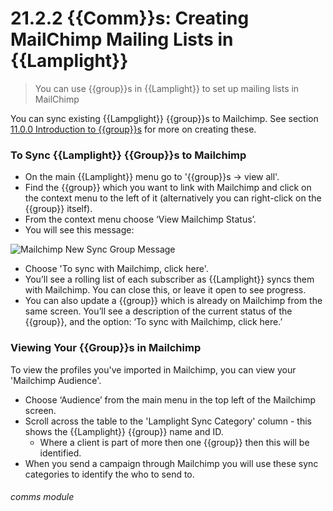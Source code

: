 # 21.2.2 {{Comm}}s: Creating MailChimp Mailing Lists in {{Lamplight}}

> You can use {{group}}s in {{Lamplight}} to set up mailing lists in MailChimp

You can sync existing {{Lampglight}} {{group}}s to Mailchimp. See section [11.0.0  Introduction to {{group}}s](/help/index//p/11.0.0) for more on creating these. 

### To Sync {{Lamplight}} {{Group}}s to Mailchimp

- On the main {{Lamplight}} menu go to '{{group}}s -> view all'.
- Find the {{group}} which you want to link with Mailchimp and click on the context menu to the left of it (alternatively you can right-click on the {{group}} itself).
- From the context menu choose ‘View Mailchimp Status’.  
- You will see this message:

![Mailchimp New Sync Group Message](21.2.2a.png)

- Choose 'To sync with Mailchimp, click here'.
- You’ll see a rolling list of each subscriber as {{Lamplight}} syncs them with Mailchimp. You can close this, or leave it open to see progress.
- You can also update a {{group}} which is already on Mailchimp from the same screen. You’ll see a description of the current status of the {{group}}, and the option: ‘To sync with Mailchimp, click here.’


### Viewing Your {{Group}}s in Mailchimp  

To view the profiles you've imported in Mailchimp, you can view your 'Mailchimp Audience'.  

- Choose ‘Audience’ from the main menu in the top left of the Mailchimp screen.  
- Scroll across the table to the 'Lamplight Sync Category' column - this shows the {{Lamplight}} {{group}} name and ID.
   - Where a client is part of more then one {{group}} then this will be identified.
 - When you send a campaign through Mailchimp you will use these sync categories to identify the who to send to.
 

###### comms module


